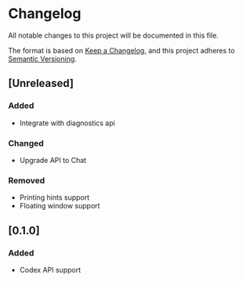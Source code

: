 # Changelog

All notable changes to this project will be documented in this file.

The format is based on [Keep a Changelog](https://keepachangelog.com/en/1.0.0/),
and this project adheres to [Semantic Versioning](https://semver.org/spec/v2.0.0.html).

## [Unreleased]

### Added

- Integrate with diagnostics api

### Changed

- Upgrade API to Chat

### Removed

- Printing hints support
- Floating window support

## [0.1.0]

### Added

- Codex API support

